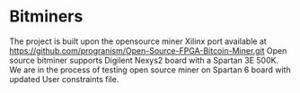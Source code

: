 # Bitminers
The project is built upon the opensource miner Xilinx port available at https://github.com/progranism/Open-Source-FPGA-Bitcoin-Miner.git
Open source bitminer supports Digilent Nexys2 board with a Spartan 3E 500K.
We are in the process of testing open source miner on Spartan 6 board with updated User constraints file.
